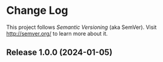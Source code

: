 # Change Log

This project follows _Semantic Versioning_ (aka SemVer). Visit http://semver.org/ to learn more about it.

## Release 1.0.0 (2024-01-05)
